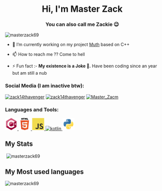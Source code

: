 <h1 align="center">Hi, I'm Master Zack</h1>
<h3 align="center">You can also call me Zackie 😉</h3>

<p align="left"> <img src="https://komarev.com/ghpvc/?username=masterzack69&label=Profile%20views&color=0e75b6&style=flat" alt="masterzack69" /> </p>

- 🔭 I’m currently working on my project [Muth](https://github.com/MasterZack69/Muth) based on C++ 

- 📫 How to reach me ?? Come to hell 

- ⚡ Fun fact :- **My existence is a Joke 🙂.** Have been coding since an year but am still a nub

<h3 align="left">Social Media (I am inactive btw):</h3>
<p align="left">
<a href="https://twitter.com/zack14thavenger" target="blank"><img align="center" src="https://raw.githubusercontent.com/rahuldkjain/github-profile-readme-generator/master/src/images/icons/Social/twitter.svg" alt="zack14thavenger" height="30" width="40" /></a>
<a href="https://instagram.com/zack14thavenger" target="blank"><img align="center" src="https://raw.githubusercontent.com/rahuldkjain/github-profile-readme-generator/master/src/images/icons/Social/instagram.svg" alt="zack14thavenger" height="30" width="40" /></a>
<a href="https://www.reddit.com/user/Master_Zack" target="blank"><img align="center" src="https://raw.githubusercontent.com/rahuldkjain/github-profile-readme-generator/master/src/images/icons/Social/reddit.svg" alt="Master_Zacm" height ="30" width="40" /> </a>
</p>

<h3 align="left">Languages and Tools:</h3>
<p align="left"> <a href="https://www.w3schools.com/cpp/" target="_blank" rel="noreferrer"> <img src="https://raw.githubusercontent.com/devicons/devicon/master/icons/cplusplus/cplusplus-original.svg" alt="cplusplus" width="40" height="40"/> </a> <a href="https://www.w3.org/html/" target="_blank" rel="noreferrer"> <img src="https://raw.githubusercontent.com/devicons/devicon/master/icons/html5/html5-original-wordmark.svg" alt="html5" width="40" height="40"/> </a> <a href="https://developer.mozilla.org/en-US/docs/Web/JavaScript" target="_blank" rel="noreferrer"> <img src="https://raw.githubusercontent.com/devicons/devicon/master/icons/javascript/javascript-original.svg" alt="javascript" width="40" height="40"/> </a> <a href="https://kotlinlang.org" target="_blank" rel="noreferrer"> <img src="https://www.vectorlogo.zone/logos/kotlinlang/kotlinlang-icon.svg" alt="kotlin" width="40" height="40"/> </a> <a href="https://www.python.org" target="_blank" rel="noreferrer"> <img src="https://raw.githubusercontent.com/devicons/devicon/master/icons/python/python-original.svg" alt="python" width="40" height="40"/> </a> </p>


<h2>My Stats</h2>
<p>&nbsp;<img align="center" src="https://github-readme-stats.vercel.app/api?username=masterzack69&show_icons=true&locale=en" alt="masterzack69" /></p>

<h2> My Most used languages </h2>
<p><img align="left" src="https://github-readme-stats.vercel.app/api/top-langs?username=masterzack69&show_icons=true&locale=en&layout=compact" alt="masterzack69" /></p>
<br>




